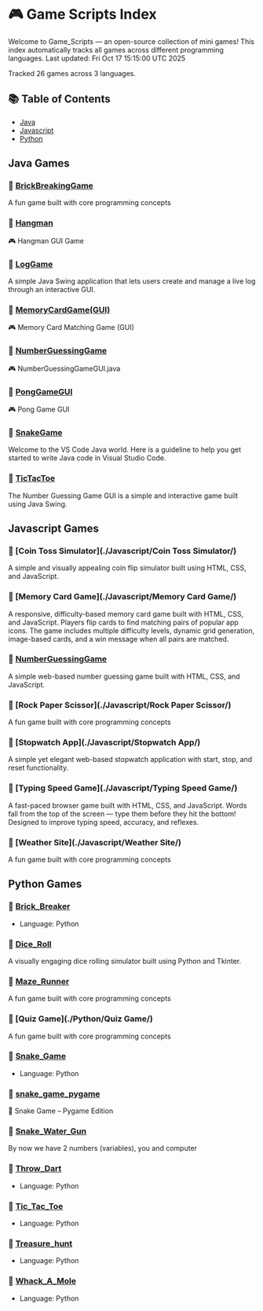 # 🎮 Game Scripts Index

Welcome to Game_Scripts — an open-source collection of mini games!
This index automatically tracks all games across different programming languages.
Last updated: Fri Oct 17 15:15:00 UTC 2025

Tracked 26 games across 3 languages.

## 📚 Table of Contents
- [Java](#java-games)
- [Javascript](#javascript-games)
- [Python](#python-games)

## Java Games

### 🎯 [BrickBreakingGame](./Java/BrickBreakingGame/)
A fun game built with core programming concepts

### 🎯 [Hangman](./Java/Hangman/)
🎮 Hangman GUI Game

### 🎯 [LogGame](./Java/LogGame/)
A simple Java Swing application that lets users create and manage a live log through an interactive GUI.

### 🎯 [MemoryCardGame(GUI)](./Java/MemoryCardGame(GUI)/)
🎮 Memory Card Matching Game (GUI)

### 🎯 [NumberGuessingGame](./Java/NumberGuessingGame/)
🎮 NumberGuessingGameGUI.java

### 🎯 [PongGameGUI](./Java/PongGameGUI/)
🎮 Pong Game GUI

### 🎯 [SnakeGame](./Java/SnakeGame/)
Welcome to the VS Code Java world. Here is a guideline to help you get started to write Java code in Visual Studio Code.

### 🎯 [TicTacToe](./Java/TicTacToe/)
The Number Guessing Game GUI is a simple and interactive game built using Java Swing.

## Javascript Games

### 🎯 [Coin Toss Simulator](./Javascript/Coin Toss Simulator/)
A simple and visually appealing coin flip simulator built using HTML, CSS, and JavaScript.

### 🎯 [Memory Card Game](./Javascript/Memory Card Game/)
A responsive, difficulty-based memory card game built with HTML, CSS, and JavaScript. Players flip cards to find matching pairs of popular app icons. The game includes multiple difficulty levels, dynamic grid generation, image-based cards, and a win message when all pairs are matched.

### 🎯 [NumberGuessingGame](./Javascript/NumberGuessingGame/)
A simple web-based number guessing game built with HTML, CSS, and JavaScript.

### 🎯 [Rock Paper Scissor](./Javascript/Rock Paper Scissor/)
A fun game built with core programming concepts

### 🎯 [Stopwatch App](./Javascript/Stopwatch App/)
A simple yet elegant web-based stopwatch application with start, stop, and reset functionality.

### 🎯 [Typing Speed Game](./Javascript/Typing Speed Game/)
A fast-paced browser game built with HTML, CSS, and JavaScript. Words fall from the top of the screen — type them before they hit the bottom! Designed to improve typing speed, accuracy, and reflexes.

### 🎯 [Weather Site](./Javascript/Weather Site/)
A fun game built with core programming concepts

## Python Games

### 🎯 [Brick_Breaker](./Python/Brick_Breaker/)
- Language: Python

### 🎯 [Dice_Roll](./Python/Dice_Roll/)
A visually engaging dice rolling simulator built using Python and Tkinter.

### 🎯 [Maze_Runner](./Python/Maze_Runner/)
A fun game built with core programming concepts

### 🎯 [Quiz Game](./Python/Quiz Game/)
A fun game built with core programming concepts

### 🎯 [Snake_Game](./Python/Snake_Game/)
- Language: Python

### 🎯 [snake_game_pygame](./Python/snake_game_pygame/)
🐍 Snake Game – Pygame Edition

### 🎯 [Snake_Water_Gun](./Python/Snake_Water_Gun/)
By now we have 2 numbers (variables), you and computer

### 🎯 [Throw_Dart](./Python/Throw_Dart/)
- Language: Python

### 🎯 [Tic_Tac_Toe](./Python/Tic_Tac_Toe/)
- Language: Python

### 🎯 [Treasure_hunt](./Python/Treasure_hunt/)
- Language: Python

### 🎯 [Whack_A_Mole](./Python/Whack_A_Mole/)
- Language: Python
